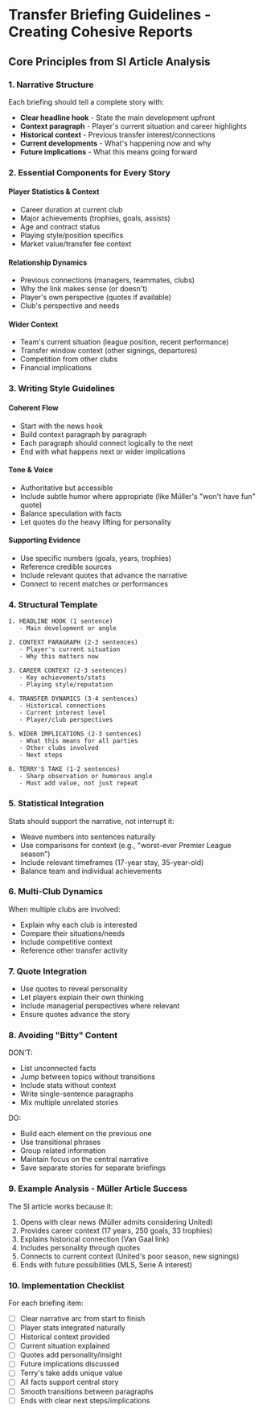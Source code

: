 # Transfer Briefing Guidelines - Creating Cohesive Reports

## Core Principles from SI Article Analysis

### 1. Narrative Structure
Each briefing should tell a complete story with:
- **Clear headline hook** - State the main development upfront
- **Context paragraph** - Player's current situation and career highlights
- **Historical context** - Previous transfer interest/connections
- **Current developments** - What's happening now and why
- **Future implications** - What this means going forward

### 2. Essential Components for Every Story

#### Player Statistics & Context
- Career duration at current club
- Major achievements (trophies, goals, assists)
- Age and contract status
- Playing style/position specifics
- Market value/transfer fee context

#### Relationship Dynamics
- Previous connections (managers, teammates, clubs)
- Why the link makes sense (or doesn't)
- Player's own perspective (quotes if available)
- Club's perspective and needs

#### Wider Context
- Team's current situation (league position, recent performance)
- Transfer window context (other signings, departures)
- Competition from other clubs
- Financial implications

### 3. Writing Style Guidelines

#### Coherent Flow
- Start with the news hook
- Build context paragraph by paragraph
- Each paragraph should connect logically to the next
- End with what happens next or wider implications

#### Tone & Voice
- Authoritative but accessible
- Include subtle humor where appropriate (like Müller's "won't have fun" quote)
- Balance speculation with facts
- Let quotes do the heavy lifting for personality

#### Supporting Evidence
- Use specific numbers (goals, years, trophies)
- Reference credible sources
- Include relevant quotes that advance the narrative
- Connect to recent matches or performances

### 4. Structural Template

```
1. HEADLINE HOOK (1 sentence)
   - Main development or angle

2. CONTEXT PARAGRAPH (2-3 sentences)
   - Player's current situation
   - Why this matters now

3. CAREER CONTEXT (2-3 sentences)
   - Key achievements/stats
   - Playing style/reputation

4. TRANSFER DYNAMICS (3-4 sentences)
   - Historical connections
   - Current interest level
   - Player/club perspectives

5. WIDER IMPLICATIONS (2-3 sentences)
   - What this means for all parties
   - Other clubs involved
   - Next steps

6. TERRY'S TAKE (1-2 sentences)
   - Sharp observation or humorous angle
   - Must add value, not just repeat
```

### 5. Statistical Integration

Stats should support the narrative, not interrupt it:
- Weave numbers into sentences naturally
- Use comparisons for context (e.g., "worst-ever Premier League season")
- Include relevant timeframes (17-year stay, 35-year-old)
- Balance team and individual achievements

### 6. Multi-Club Dynamics

When multiple clubs are involved:
- Explain why each club is interested
- Compare their situations/needs
- Include competitive context
- Reference other transfer activity

### 7. Quote Integration

- Use quotes to reveal personality
- Let players explain their own thinking
- Include managerial perspectives where relevant
- Ensure quotes advance the story

### 8. Avoiding "Bitty" Content

DON'T:
- List unconnected facts
- Jump between topics without transitions
- Include stats without context
- Write single-sentence paragraphs
- Mix multiple unrelated stories

DO:
- Build each element on the previous one
- Use transitional phrases
- Group related information
- Maintain focus on the central narrative
- Save separate stories for separate briefings

### 9. Example Analysis - Müller Article Success

The SI article works because it:
1. Opens with clear news (Müller admits considering United)
2. Provides career context (17 years, 250 goals, 33 trophies)
3. Explains historical connection (Van Gaal link)
4. Includes personality through quotes
5. Connects to current context (United's poor season, new signings)
6. Ends with future possibilities (MLS, Serie A interest)

### 10. Implementation Checklist

For each briefing item:
- [ ] Clear narrative arc from start to finish
- [ ] Player stats integrated naturally
- [ ] Historical context provided
- [ ] Current situation explained
- [ ] Quotes add personality/insight
- [ ] Future implications discussed
- [ ] Terry's take adds unique value
- [ ] All facts support central story
- [ ] Smooth transitions between paragraphs
- [ ] Ends with clear next steps/implications